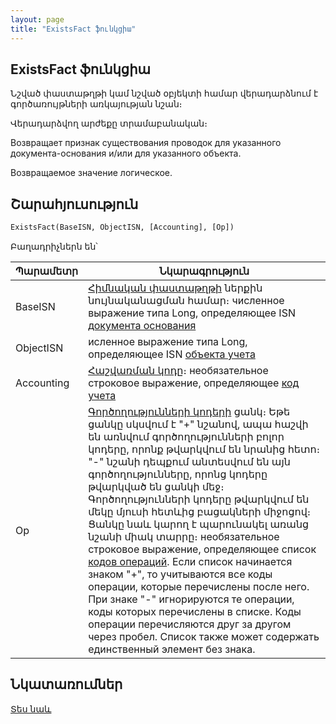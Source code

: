 ```yaml
---
layout: page
title: "ExistsFact ֆունկցիա"
---
```


## ExistsFact ֆունկցիա

Նշված փաստաթղթի կամ նշված օբյեկտի համար վերադարձնում է գործառույթների առկայության նշան։ 

Վերադարձվող արժեքը տրամաբանական։

Возвращает признак существования проводок для указанного документа-основания и/или для указанного объекта.

Возвращаемое значение логическое.



## Շարահյուսություն


```vb
ExistsFact(BaseISN, ObjectISN, [Accounting], [Op])
```
Բաղադրիչներն են՝

| Պարամետր | Նկարագրություն |
|--|--|
| BaseISN | [Հիմնական փաստաթղթի](../../ASFACT/Base.html) ներքին նույնականացման համար։ численное выражение типа Long, определяющее ISN [документа основания](../../ASFACT/Base.html) |
| ObjectISN | исленное выражение типа Long, определяющее ISN [объекта учета](../../ASFACT/ObjectISN.html) |
| Accounting | [Հաշվառման կոդը](../../ASFACT/TypeAcc.html)։ необязательное строковое выражение, определяющее [код учета](../../ASFACT/TypeAcc.html) |
| Op | [Գործողությունների կոդերի](../../ASFACT/Op.html) ցանկ։ Եթե ցանկը սկսվում է "+" նշանով, ապա հաշվի են առնվում գործողությունների բոլոր կոդերը, որոնք թվարկվում են նրանից հետո։ "-"  նշանի դեպքում անտեսվում են այն գործողությունները, որոնց  կոդերը թվարկված են ցանկի մեջ։ Գործողությունների կոդերը թվարկվում են մեկը մյուսի հետևից բացակների միջոցով։ Ցանկը նաև կարող է պարունակել առանց նշանի միակ տարրը։ необязательное строковое выражение, определяющее список [кодов операций](../../ASFACT/Op.html). Если список начинается знаком &quot;+&quot;, то учитываются все коды операции, которые перечислены после него. При знаке &quot;-&quot; игнорируются те операции, коды которых перечислены в списке. Коды операции перечисляются друг за другом через пробел. Список также может содержать единственный элемент без знака. |



## Նկատառումներ

[Տես նաև](../../../functions.html)

